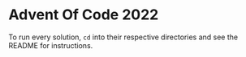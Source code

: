 # Advent Of Code 2022

To run every solution, `cd` into their respective directories and see the README for instructions.
